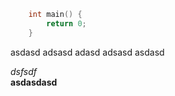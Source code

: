 ```cpp
    int main() {
        return 0;
    }
```

asdasd
adsasd
adasd
adsasd
asdasd

*dsfsdf* \
**asdasdasd**

